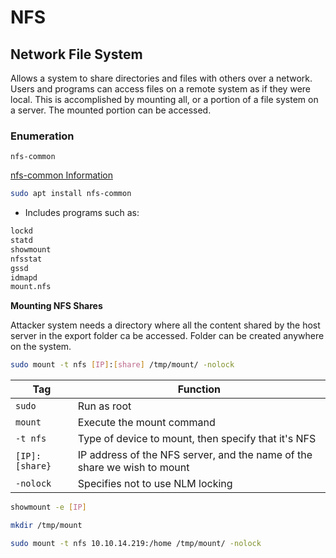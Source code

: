 # NFS

## Network File System

Allows a system to share directories and files with others over a network. Users and programs can access files on a remote system as if they were local. This is accomplished by mounting all, or a portion of a file system on a server. The mounted portion can be accessed.

### Enumeration

`nfs-common`

[nfs-common Information](https://packages.ubuntu.com/xenial/nfs-common)

```bash
sudo apt install nfs-common
```

* Includes programs such as:

```bash
lockd
statd
showmount
nfsstat
gssd
idmapd
mount.nfs
```

__Mounting NFS Shares__

Attacker system needs a directory where all the content shared by the host server in the export folder ca be accessed. Folder can be created anywhere on the system.

```bash
sudo mount -t nfs [IP]:[share] /tmp/mount/ -nolock
```

| Tag | Function |
| --- | --- |
| `sudo` | Run as root |
| `mount` | Execute the mount command |
| `-t nfs` | Type of device to mount, then specify that it's NFS |
| `[IP]:[share}` | IP address of the NFS server, and the name of the share we wish to mount |
| `-nolock` | Specifies not to use NLM locking |

```bash
showmount -e [IP]
```

```bash
mkdir /tmp/mount 
```

```bash
sudo mount -t nfs 10.10.14.219:/home /tmp/mount/ -nolock
```
